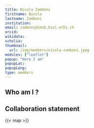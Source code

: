 ```yaml
---
title: Nicola Zamboni
firstname: Nicola
lastname: Zamboni
institution: 
email: zamboni@imsb.biol.ethz.ch
orcid: 
wikidata: 
scholia: 
thumbnail:
  url: /img/members/nicola-zamboni.jpeg
modules: ["leaflet"]
popup: "Here I am"
popupLat: 
popupLong: 
type: members
---
```


## Who am I ?

## Collaboration statement

{{< map >}}
